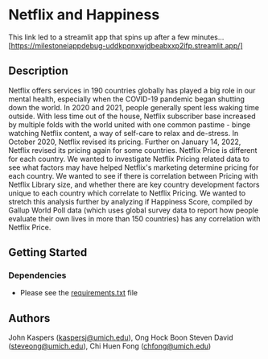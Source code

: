 # Netflix and Happiness

This link led to a streamlit app that spins up after a few minutes...
[https://milestoneiappdebug-uddkpqnxwjdbeabxxp2ifp.streamlit.app/]

## Description

Netflix offers services in 190 countries globally has played a big role in our mental health, especially when the COVID-19 pandemic began shutting down the world. In 2020 and 2021, people generally spent less waking time outside. With less time out of the house, Netflix subscriber base increased by multiple folds with the world united with one common pastime - binge watching Netflix content, a way of self-care to relax and de-stress. In October 2020, Netflix revised its pricing. Further on January 14, 2022, Netflix revised its pricing again for some countries. Netflix Price is different for each country. We wanted to investigate Netflix Pricing related data to see what factors may have helped Netflix's marketing determine pricing for each country. We wanted to see if there is correlation between Pricing with Netflix Library size, and whether there are key country development factors unique to each country which correlate to Netflix Pricing. We wanted to stretch this analysis further by analyzing if Happiness Score, compiled by Gallup World Poll data (which uses global survey data to report how people evaluate their own lives in more than 150 countries) has any correlation with Netflix Price.

## Getting Started

### Dependencies

* Please see the [requirements.txt](https://github.com/kaspersj/Milestone_I/blob/main/Streamlit/requirements.txt "requirements.txt") file

## Authors


John Kaspers (kaspersj@umich.edu), Ong Hock Boon Steven David (steveong@umich.edu), Chi Huen Fong (chfong@umich.edu)
